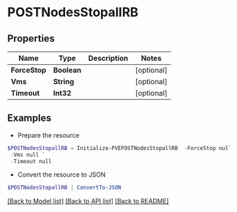 # POSTNodesStopallRB
## Properties

Name | Type | Description | Notes
------------ | ------------- | ------------- | -------------
**ForceStop** | **Boolean** |  | [optional] 
**Vms** | **String** |  | [optional] 
**Timeout** | **Int32** |  | [optional] 

## Examples

- Prepare the resource
```powershell
$POSTNodesStopallRB = Initialize-PVEPOSTNodesStopallRB  -ForceStop null `
 -Vms null `
 -Timeout null
```

- Convert the resource to JSON
```powershell
$POSTNodesStopallRB | ConvertTo-JSON
```

[[Back to Model list]](../README.md#documentation-for-models) [[Back to API list]](../README.md#documentation-for-api-endpoints) [[Back to README]](../README.md)

